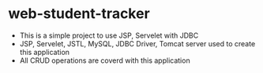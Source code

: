# web-student-tracker

- This is a simple project to use JSP, Servelet with JDBC
- JSP, Servelet, JSTL, MySQL, JDBC Driver, Tomcat server used to create this application
- All CRUD operations are coverd with this application
